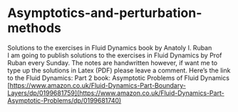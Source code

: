# Asymptotics-and-perturbation-methods
Solutions to the exercises in Fluid Dynamics book by Anatoly I. Ruban  
I am going to publish solutions to the exercises in Fluid Dynamics by Prof Ruban every Sunday. The notes are handwritten however, if want me to type up the solutions in Latex (PDF) please leave a comment. Here’s the link to the  Fluid Dynamics: Part 2 book: Asymptotic Problems of Fluid Dynamics [https://www.amazon.co.uk/Fluid-Dynamics-Part-Boundary-Layers/dp/0199681759](https://www.amazon.co.uk/Fluid-Dynamics-Part-Asymptotic-Problems/dp/0199681740)
